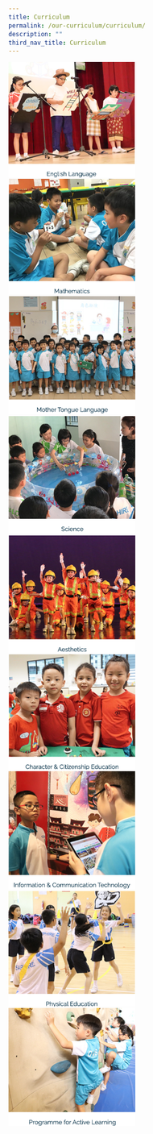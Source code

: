 ```yaml
---
title: Curriculum
permalink: /our-curriculum/curriculum/
description: ""
third_nav_title: Curriculum
---
```

<a href="https://staging.d6400o65xh90r.amplifyapp.com/our-curriculum/curriculum/english-language/">
<img src="/images/english.png" alt="english"  style="width:50%">
</a>

<a href="https://staging.d6400o65xh90r.amplifyapp.com/our-curriculum/curriculum/mathematics/">
<img src="/images/math.png" alt="math"  style="width:50%">
</a>

<a href="https://staging.d6400o65xh90r.amplifyapp.com/our-curriculum/curriculum/mother-tongue-language/">
<img src="/images/MTL.png" alt="mother tongue"  style="width:50%">
</a>

<a href="https://staging.d6400o65xh90r.amplifyapp.com/our-curriculum/curriculum/science/">
<img src="/images/sci.png" alt="science"  style="width:50%">
</a>

<a href="https://staging.d6400o65xh90r.amplifyapp.com/our-curriculum/curriculum/aesthetics/">
<img src="/images/aesthetics.png" alt="aesthetics"  style="width:50%">
</a>

<a href="https://staging.d6400o65xh90r.amplifyapp.com/our-curriculum/curriculum/character-n-citizenship-education/">
<img src="/images/CCE.png" alt="CCE"  style="width:50%">
</a>

<a href="https://staging.d6400o65xh90r.amplifyapp.com/our-curriculum/curriculum/character-n-citizenship-education/">
<img src="/images/ICT.png" alt="ICT"  style="width:50%">
</a>

<a href="https://staging.d6400o65xh90r.amplifyapp.com/our-curriculum/curriculum/physical-education/">
<img src="/images/physical%20education.png" alt="PE"  style="width:50%">
</a>

<a href="https://staging.d6400o65xh90r.amplifyapp.com/our-curriculum/curriculum/programme-for-active-learning/">
<img src="/images/PAL.png" alt="PAL"  style="width:50%">
</a>